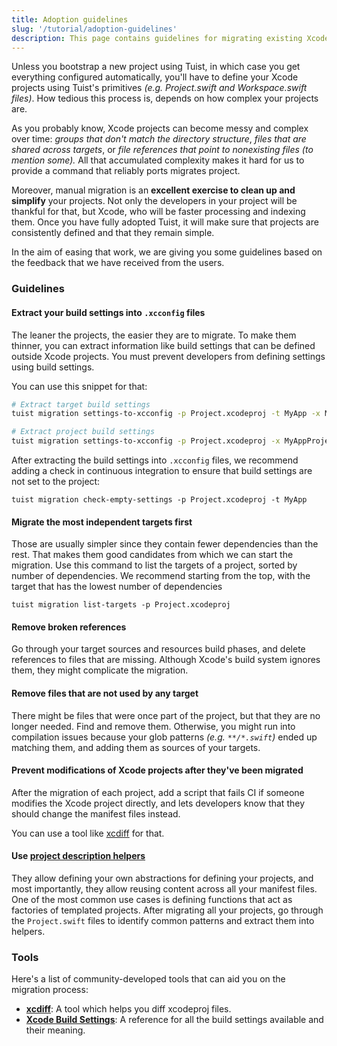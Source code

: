 ```yaml
---
title: Adoption guidelines
slug: '/tutorial/adoption-guidelines'
description: This page contains guidelines for migrating existing Xcode projects to Tuist.
---
```


Unless you bootstrap a new project using Tuist,
in which case you get everything configured automatically,
you'll have to define your Xcode projects using Tuist's primitives _(e.g. Project.swift and Workspace.swift files)_.
How tedious this process is,
depends on how complex your projects are.

As you probably know,
Xcode projects can become messy and complex over time:
_groups that don't match the directory structure_,
_files that are shared across targets_, or
_file references that point to nonexisting files_ _(to mention some)._
All that accumulated complexity makes it hard for us to provide a command that reliably ports migrates project.

Moreover, manual migration is an **excellent exercise to clean up and simplify** your projects.
Not only the developers in your project will be thankful for that,
but Xcode,
who will be faster processing and indexing them.
Once you have fully adopted Tuist,
it will make sure that projects are consistently defined and that they remain simple.

In the aim of easing that work,
we are giving you some guidelines based on the feedback that we have received from the users.

### Guidelines

#### Extract your build settings into `.xcconfig` files

The leaner the projects, the easier they are to migrate.
To make them thinner,
you can extract information like build settings that can be defined outside Xcode projects.
You must prevent developers from defining settings using build settings.

You can use this snippet for that:

```bash
# Extract target build settings
tuist migration settings-to-xcconfig -p Project.xcodeproj -t MyApp -x MyApp.xcconfig

# Extract project build settings
tuist migration settings-to-xcconfig -p Project.xcodeproj -x MyAppProject.xcconfig
```

After extracting the build settings into `.xcconfig` files, we recommend adding a check in continuous integration to ensure that build settings are not set to the project:

```
tuist migration check-empty-settings -p Project.xcodeproj -t MyApp
```

#### Migrate the most independent targets first

Those are usually simpler since they contain fewer dependencies than the rest.
That makes them good candidates from which we can start the migration.
Use this command to list the targets of a project, sorted by number of dependencies. We recommend starting from the top, with the target that has the lowest number of dependencies

```
tuist migration list-targets -p Project.xcodeproj
```

#### Remove broken references

Go through your target sources and resources build phases, and delete references to files that are missing.
Although Xcode's build system ignores them, they might complicate the migration.

#### Remove files that are not used by any target

There might be files that were once part of the project,
but that they are no longer needed.
Find and remove them.
Otherwise,
you might run into compilation issues because your glob patterns _(e.g. `**/*.swift`)_ ended up matching them,
and adding them as sources of your targets.

#### Prevent modifications of Xcode projects after they've been migrated

After the migration of each project,
add a script that fails CI if someone modifies the Xcode project directly,
and lets developers know that they should change the manifest files instead.

You can use a tool like [xcdiff](https://github.com/bloomberg/xcdiff) for that.

#### Use [project description helpers](/features/helpers/)

They allow defining your own abstractions for defining your projects,
and most importantly,
they allow reusing content across all your manifest files.
One of the most common use cases is defining functions that act as factories of templated projects.
After migrating all your projects,
go through the `Project.swift` files to identify common patterns and extract them into helpers.

### Tools

Here's a list of community-developed tools that can aid you on the migration process:

- [**xcdiff**](https://github.com/bloomberg/xcdiff): A tool which helps you diff xcodeproj files.
- [**Xcode Build Settings**](https://xcodebuildsettings.com/): A reference for all the build settings available and their meaning.
